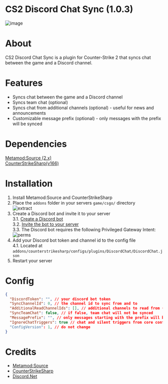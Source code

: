 # CS2 Discord Chat Sync (1.0.3)
![image](https://du.hurenso.hn/r/Gyc70A.png)

# About
CS2 Discord Chat Sync is a plugin for Counter-Strike 2 that syncs chat between the game and a Discord channel.

# Features
- Syncs chat between the game and a Discord channel
- Syncs team chat (optional)
- Syncs chat from additional channels (optional) - useful for news and announcements
- Customizable message prefix (optional) - only messages with the prefix will be synced

# Dependencies
[Metamod:Source (2.x)](https://www.sourcemm.net/downloads.php/?branch=master)  
[CounterStrikeSharp(v166)](https://github.com/roflmuffin/CounterStrikeSharp/releases)

# Installation
1. Install Metamod:Source and CounterStrikeSharp
2. Place the `addons` folder in your servers `game/csgo/` directory  
   ![extract](https://du.hurenso.hn/r/0NyFPY.png)
3. Create a Discord bot and invite it to your server  
   3.1. [Create a Discord bot](https://discord.com/developers/applications)  
   3.2. [Invite the bot to your server](https://discordapi.com/permissions.html)  
   3.3. The Discord bot requires the following Privileged Gateway Intent:  
   ![perms](https://du.hurenso.hn/r/kTDZ8O.png)
4. Add your Discord bot token and channel id to the config file  
   4.1. Located at `addons/counterstrikesharp/configs/plugins/DiscordChat/DiscordChat.json`
4. Restart your server

# Config
```json
{
  "DiscordToken": "", // your discord bot token
  "SyncChannelId": 0, // the channel id to sync from and to
  "AdditionalReadChannelIds": [], // additional channels to read from (for news and announcements)
  "SyncTeamChat": false, // if false, team chat will not be synced
  "MessagePrefix": "", // only messages starting with the prefix will be synced
  "IgnoreChatTriggers": true // chat and silent triggers from core config will be ignored
  "ConfigVersion": 1, // do not change
}
```

# Credits
- [Metamod:Source](https://www.sourcemm.net/)
- [CounterStrikeSharp](https://github.com/roflmuffin/CounterStrikeSharp)
- [Discord.Net](https://github.com/discord-net/Discord.Net)